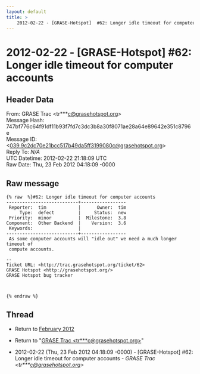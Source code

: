 ```yaml
---
layout: default
title: >
    2012-02-22 - [GRASE-Hotspot]  #62: Longer idle timeout for computer accounts
---
```


# 2012-02-22 - [GRASE-Hotspot]  #62: Longer idle timeout for computer accounts

## Header Data

From: GRASE Trac \<tr***c@grasehotspot.org\><br>
Message Hash: 747bf776c64f91df11b93f7fd7c3dc3b8a30f8071ae28a64e89642e351c8796e<br>
Message ID: \<039.9c2dc70e21bcc517b49da5ff3199080c@grasehotspot.org\><br>
Reply To: _N/A_<br>
UTC Datetime: 2012-02-22 21:18:09 UTC<br>
Raw Date: Thu, 23 Feb 2012 04:18:09 -0000<br>

## Raw message

```
{% raw  %}#62: Longer idle timeout for computer accounts
---------------------------+-----------------
 Reporter:  tim            |      Owner:  tim
     Type:  defect         |     Status:  new
 Priority:  minor          |  Milestone:  3.8
Component:  Other Backend  |    Version:  3.6
 Keywords:                 |
---------------------------+-----------------
 As some computer accounts will "idle out" we need a much longer timeout of
 compute accounts.

-- 
Ticket URL: <http://trac.grasehotspot.org/ticket/62>
GRASE Hotspot <http://grasehotspot.org/>
GRASE Hotspot bug tracker



{% endraw %}
```

## Thread

+ Return to [February 2012](/archive/2012/02)

+ Return to "[GRASE Trac <tr***c<span>@</span>grasehotspot.org>](/authors/tr___c_at_grasehotspot_org)"

+ 2012-02-22 (Thu, 23 Feb 2012 04:18:09 -0000) - [GRASE-Hotspot]  #62: Longer idle timeout for computer accounts - _GRASE Trac \<tr***c@grasehotspot.org\>_

